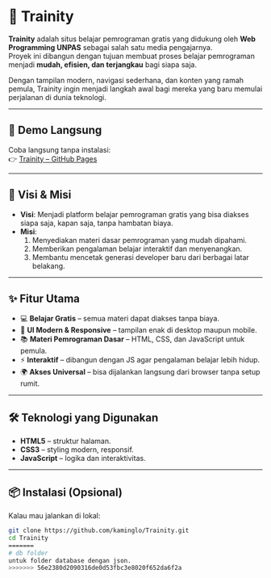 # 🚀 Trainity

**Trainity** adalah situs belajar pemrograman gratis yang didukung oleh **Web Programming UNPAS** sebagai salah satu media pengajarnya.  
Proyek ini dibangun dengan tujuan membuat proses belajar pemrograman menjadi **mudah, efisien, dan terjangkau** bagi siapa saja.  

Dengan tampilan modern, navigasi sederhana, dan konten yang ramah pemula, Trainity ingin menjadi langkah awal bagi mereka yang baru memulai perjalanan di dunia teknologi.  

---

## 🔗 Demo Langsung
Coba langsung tanpa instalasi:  
👉 [Trainity – GitHub Pages](https://kaminglo.github.io/Trainity)  

---

## 🎯 Visi & Misi
- **Visi**: Menjadi platform belajar pemrograman gratis yang bisa diakses siapa saja, kapan saja, tanpa hambatan biaya.  
- **Misi**:  
  1. Menyediakan materi dasar pemrograman yang mudah dipahami.  
  2. Memberikan pengalaman belajar interaktif dan menyenangkan.  
  3. Membantu mencetak generasi developer baru dari berbagai latar belakang.  

---

## ✨ Fitur Utama
- 💻 **Belajar Gratis** – semua materi dapat diakses tanpa biaya.  
- 🎨 **UI Modern & Responsive** – tampilan enak di desktop maupun mobile.  
- 📚 **Materi Pemrograman Dasar** – HTML, CSS, dan JavaScript untuk pemula.  
- ⚡ **Interaktif** – dibangun dengan JS agar pengalaman belajar lebih hidup.  
- 🌍 **Akses Universal** – bisa dijalankan langsung dari browser tanpa setup rumit.  

---

## 🛠️ Teknologi yang Digunakan
- **HTML5** – struktur halaman.  
- **CSS3** – styling modern, responsif.  
- **JavaScript** – logika dan interaktivitas.  

---

## 📦 Instalasi (Opsional)
Kalau mau jalankan di lokal:  

```bash
git clone https://github.com/kaminglo/Trainity.git
cd Trainity
=======
# db folder
untuk folder database dengan json.
>>>>>>> 56e2380d2090316de0d53fbc3e8020f652da6f2a
